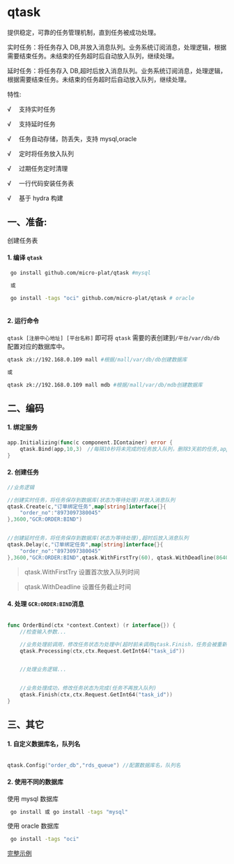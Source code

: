 # qtask

提供稳定，可靠的任务管理机制，直到任务被成功处理。

实时任务：将任务存入 DB,并放入消息队列。业务系统订阅消息，处理逻辑，根据需要结束任务。未结束的任务超时后自动放入队列，继续处理。

延时任务：将任务存入 DB,超时后放入消息队列。业务系统订阅消息，处理逻辑，根据需要结束任务。未结束的任务超时后自动放入队列，继续处理。

特性:

√ 　支持实时任务

√ 　支持延时任务

√ 　任务自动存储，防丢失，支持 mysql,oracle

√ 　定时将任务放入队列

√ 　过期任务定时清理

√ 　一行代码安装任务表

√ 　基于 hydra 构建

## 一、准备:

创建任务表

#### 1. 编译 `qtask`

```sh
 go install github.com/micro-plat/qtask #mysql

 或

 go install -tags "oci" github.com/micro-plat/qtask # oracle

```

```sh

```

#### 2. 运行命令

`qtask [注册中心地址] [平台名称]` 即可将 `qtask` 需要的表创建到`/平台/var/db/db` 配置对应的数据库中。

```sh
qtask zk://192.168.0.109 mall #根据/mall/var/db/db创建数据库

或

qtask zk://192.168.0.109 mall mdb #根据/mall/var/db/mdb创建数据库

```

## 二、编码

#### 1. 绑定服务

```go
app.Initializing(func(c component.IContainer) error {
    qtask.Bind(app,10,3)　//每隔10秒将未完成的任务放入队列，删除3天前的任务,app:*hydra.MicroApp
}


```

#### 2. 创建任务

```go
//业务逻辑

//创建实时任务，将任务保存到数据库(状态为等待处理)并放入消息队列
qtask.Create(c,"订单绑定任务",map[string]interface{}{
    "order_no":"8973097380045"
},3600,"GCR:ORDER:BIND")


//创建延时任务，将任务保存到数据库(状态为等待处理),超时后放入消息队列
qtask.Delay(c,"订单绑定任务",map[string]interface{}{
    "order_no":"8973097380045"
},3600,"GCR:ORDER:BIND",qtask.WithFirstTry(60), qtask.WithDeadline(86400))
```

> qtask.WithFirstTry 设置首次放入队列时间

> qtask.WithDeadline 设置任务截止时间

#### 4. 处理 `GCR:ORDER:BIND`消息

```go

func OrderBind(ctx *context.Context) (r interface{}) {
    //检查输入参数...

    //业务处理前调用，修改任务状态为处理中(超时前未调用qtask.Finish，任务会被重新放入队列)
    qtask.Processing(ctx,ctx.Request.GetInt64("task_id"))


    //处理业务逻辑...


    //业务处理成功，修改任务状态为完成(任务不再放入队列)
    qtask.Finish(ctx,ctx.Request.GetInt64("task_id"))
}

```

## 三、其它

#### 1. 自定义数据库名，队列名

```go

qtask.Config("order_db","rds_queue") //配置数据库名，队列名

```

#### 2. 使用不同的数据库

使用 mysql 数据库

```sh
 go install 或 go install -tags "mysql"

```

使用 oracle 数据库

```sh
 go install -tags "oci"

```

[完整示例](https://github.com/micro-plat/qtask/tree/master/examples/flowserver)
